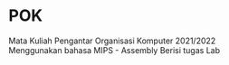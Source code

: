 # POK
Mata Kuliah Pengantar Organisasi Komputer 2021/2022  
Menggunakan bahasa MIPS - Assembly 
Berisi tugas Lab
